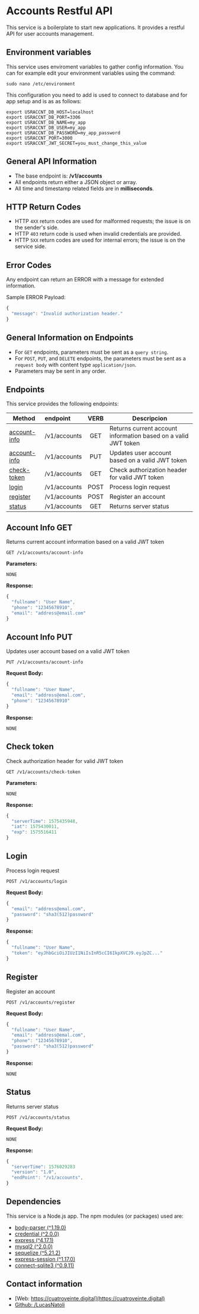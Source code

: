 # Accounts Restful API

This service is a boilerplate to start new applications. It provides a
restful API for user accounts management.


## Environment variables

This service uses enviroment variables to gather config information. You can for example edit your environment variables using the command:

```
sudo nano /etc/environment
```

This configuration you need to add is used to connect to database and for app setup and is as as follows:

```
export USRACCNT_DB_HOST=localhost
export USRACCNT_DB_PORT=3306
export USRACCNT_DB_NAME=my_app
export USRACCNT_DB_USER=my_app
export USRACCNT_DB_PASSWORD=my_app_password
export USRACCNT_PORT=3000
export USRACCNT_JWT_SECRET=you_must_change_this_value
```


## General API Information
* The base endpoint is: **/v1/accounts**
* All endpoints return either a JSON object or array.
* All time and timestamp related fields are in **milliseconds**.

## HTTP Return Codes

* HTTP `4XX` return codes are used for malformed requests;
  the issue is on the sender's side.
* HTTP `403` return code is used when invalid credentials are provided.
* HTTP `5XX` return codes are used for internal errors; the issue is on
  the service side.
  
## Error Codes
Any endpoint can return an ERROR with a message for extended information.

Sample ERROR Payload:
```javascript
{
  "message": "Invalid authorization header."
}
```

## General Information on Endpoints
* For `GET` endpoints, parameters must be sent as a `query string`.
* For `POST`, `PUT`, and `DELETE` endpoints, the parameters must be sent as a `request body` with content type
  `application/json`. 
* Parameters may be sent in any order.

## Endpoints

This service provides the following endpoints:

| Method       | endpoint      | VERB  | Descripcion         |
| ------------ |:------------- | :---: | --------------------|
| [account-info](#account-info-get) | /v1/accounts  | GET   | Returns current account information based on a valid JWT token |
| [account-info](#account-info-put) | /v1/accounts  | PUT   | Updates user account based on a valid JWT token |
| [check-token](#check-token)  | /v1/accounts  | GET   | Check authorization header for valid JWT token |
| [login](#login)        | /v1/accounts  | POST  | Process login request |
| [register](#register)     | /v1/accounts  | POST  | Register an account |
| [status](#status)     | /v1/accounts  | GET  | Returns server status |

## Account Info GET

Returns current account information based on a valid JWT token
```
GET /v1/accounts/account-info
```

**Parameters:**
```
NONE
```

**Response:**
```javascript
{
  "fullname": "User Name",
  "phone": "12345678910",
  "email": "address@email.com"
}
```

## Account Info PUT

Updates user account based on a valid JWT token
```
PUT /v1/accounts/account-info
```

**Request Body:**
```javascript
{
  "fullname": "User Name",
  "email": "address@emal.com",
  "phone": "12345678910"
}
```

**Response:**
```
NONE
```

## Check token

Check authorization header for valid JWT token
```
GET /v1/accounts/check-token
```

**Parameters:**
```
NONE
```

**Response:**
```javascript
{
  "serverTime": 1575435948,
  "iat": 1575430011,
  "exp": 1575516411
}
```

## Login

Process login request
```
POST /v1/accounts/login
```
**Request Body:**
```javascript
{
  "email": "address@emal.com",
  "password": "sha3(512)password"
}
```

**Response:**
```javascript
{
  "fullname": "User Name",
  "token": "eyJhbGciOiJIUzI1NiIsInR5cCI6IkpXVCJ9.eyJpZC..."
}
```

## Register

Register an account
```
POST /v1/accounts/register
```

**Request Body:**
```javascript
{
  "fullname": "User Name",
  "email": "address@emal.com",
  "phone": "12345678910",
  "password": "sha3(512)password"
}
```

**Response:**
```
NONE
```

## Status

Returns server status
```
POST /v1/accounts/status
```

**Request Body:**
```
NONE
```

**Response:**
```javascript
{
  "serverTime": 1576029283
  "version": "1.0",
  "endPoint": "/v1/accounts",
}
```

## Dependencies 

This service is a Node.js app. The npm modules (or packages) used are:

* [body-parser (^1.19.0)](https://www.npmjs.com/package/body-parser)
* [credential (^2.0.0)](https://www.npmjs.com/package/credential)
* [express (^4.17.1)](https://www.npmjs.com/package/express)
* [mysql2 (^2.0.0)](https://www.npmjs.com/package/mysql2)
* [sequelize (^5.21.2)](https://sequelize.org/)
* [express-session (^1.17.0)](https://www.npmjs.com/package/express-session)
* [connect-sqlite3 (^0.9.11)](https://www.npmjs.com/package/connect-sqlite3)
## Contact information

* [Web: https://cuatroveinte.digital](https://cuatroveinte.digital)
* [Github: /LucasNatoli](https://github.com/LucasNatoli)
